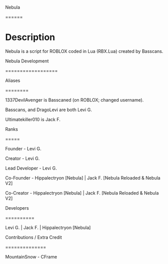 Nebula

======

Description
===========
Nebula is a script for ROBLOX coded in Lua (RBX.Lua) created by Basscans.



Nebula Development

==================



Aliases

========

1337DevilAvenger is Basscaned (on ROBLOX; changed username).

Basscans, and DragoLevi are both Levi G.

Ultimatekiller010 is Jack F.



Ranks

=====

Founder - Levi G.

Creator - Levi G.

Lead Developer - Levi G.

Co-Founder - Hippalectryon [Nebula] | Jack F. [Nebula Reloaded & Nebula V2]

Co-Creator - Hippalectryon [Nebula] | Jack F. [Nebula Reloaded & Nebula V2]



Developers

==========

Levi G. | Jack F. | Hippalectryon [Nebula]



Contributions / Extra Credit

==============

MountainSnow - CFrame
